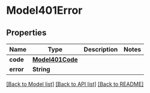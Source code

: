 # Model401Error

## Properties
Name | Type | Description | Notes
------------ | ------------- | ------------- | -------------
**code** | [**Model401Code**](Model401Code.md) |  | 
**error** | **String** |  | 

[[Back to Model list]](../README.md#documentation-for-models) [[Back to API list]](../README.md#documentation-for-api-endpoints) [[Back to README]](../README.md)



